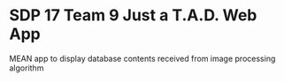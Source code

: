 # SDP 17 Team 9 Just a T.A.D. Web App
MEAN app to display database contents received from image processing algorithm
